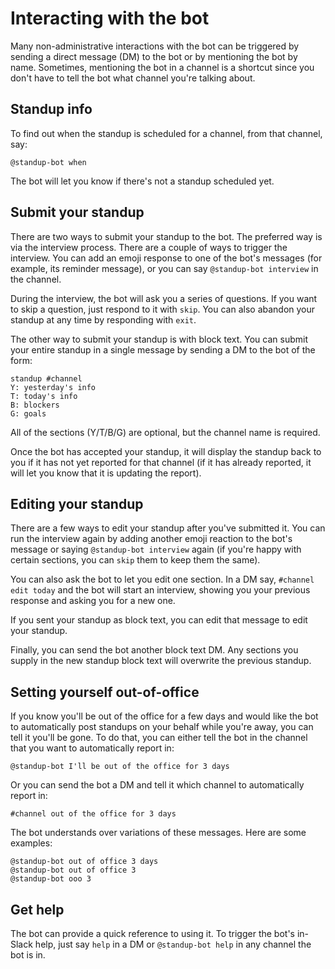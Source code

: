 # Interacting with the bot

 Many non-administrative interactions with the bot can be triggered by sending a direct message (DM) to the bot or by mentioning the bot by name.  Sometimes, mentioning the bot in a channel is a shortcut since you don't have to tell the bot what channel you're talking about.

## Standup info

To find out when the standup is scheduled for a channel, from that channel, say:

`@standup-bot when`

The bot will let you know if there's not a standup scheduled yet.

## Submit your standup

There are two ways to submit your standup to the bot.  The preferred way is via the interview process.  There are a couple of ways to trigger the interview.  You can add an emoji response to one of the bot's messages (for example, its reminder message), or you can say `@standup-bot interview` in the channel.

During the interview, the bot will ask you a series of questions.  If you want to skip a question, just respond to it with `skip`.  You can also abandon your standup at any time by responding with `exit`.

The other way to submit your standup is with block text.  You can submit your entire standup in a single message by sending a DM to the bot of the form:

```
standup #channel
Y: yesterday's info
T: today's info
B: blockers
G: goals
```

All of the sections (Y/T/B/G) are optional, but the channel name is required.

Once the bot has accepted your standup, it will display the standup back to you if it has not yet reported for that channel (if it has already reported, it will let you know that it is updating the report).

## Editing your standup

There are a few ways to edit your standup after you've submitted it.  You can run the interview again by adding another emoji reaction to the bot's message or saying `@standup-bot interview` again (if you're happy with certain sections, you can `skip` them to keep them the same).

You can also ask the bot to let you edit one section.  In a DM say, `#channel edit today` and the bot will start an interview, showing you your previous response and asking you for a new one.

If you sent your standup as block text, you can edit that message to edit your standup.

Finally, you can send the bot another block text DM.  Any sections you supply in the new standup block text will overwrite the previous standup.

## Setting yourself out-of-office

If you know you'll be out of the office for a few days and would like the bot to automatically post standups on your behalf while you're away, you can tell it you'll be gone.  To do that, you can either tell the bot in the channel that you want to automatically report in:

```
@standup-bot I'll be out of the office for 3 days
```

Or you can send the bot a DM and tell it which channel to automatically report in:

```
#channel out of the office for 3 days
```

The bot understands over variations of these messages.  Here are some examples:

```
@standup-bot out of office 3 days
@standup-bot out of office 3
@standup-bot ooo 3
```

## Get help

The bot can provide a quick reference to using it.  To trigger the bot's in-Slack help, just say `help` in a DM or `@standup-bot help` in any channel the bot is in.
